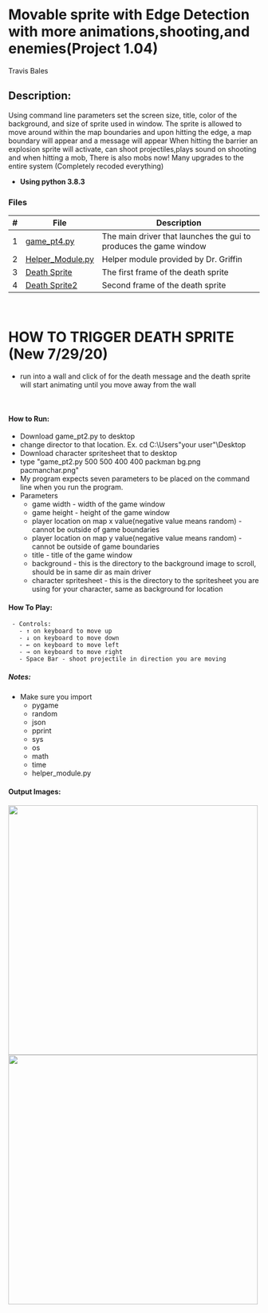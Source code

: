# Movable sprite with Edge Detection with more animations,shooting,and enemies(Project 1.04)
Travis Bales

## Description:
Using command line parameters set the screen size, title, color of the background, and size of sprite used in window.
The sprite is allowed to move around within the map boundaries and upon hitting the edge, a map boundary will appear and a message will appear
When hitting the barrier an explosion sprite will activate, can shoot projectiles,plays sound on shooting and when hitting a mob, There is also mobs now! Many upgrades to
the entire system (Completely recoded everything)
<br>
- **Using python 3.8.3**

### Files

|   #   | File            | Description                                        |
| :---: | --------------- | -------------------------------------------------- |
|1| [game_pt4.py](https://github.com/travisbales2304/4443-2D-PyGame-Bales/blob/master/Assignments/P1.04/game_pt4.py) |The main driver that launches the gui to produces the game window|
|2|[Helper_Module.py](https://github.com/travisbales2304/4443-2D-PyGame-Bales/blob/master/Assignments/P1.02/helper_module.py)|Helper module provided by Dr. Griffin|
|3|[Death Sprite](https://github.com/travisbales2304/4443-2D-PyGame-Bales/blob/master/Assignments/P1.03/deathbarrier1.png)|The first frame of the death sprite|
|4|[Death Sprite2](https://github.com/travisbales2304/4443-2D-PyGame-Bales/blob/master/Assignments/P1.03/deathbarrier2.png)|Second frame of the death sprite|
<br>

# HOW TO TRIGGER DEATH SPRITE (New 7/29/20)
  - run into a wall and click of for the death message and the death sprite will start animating until you move away from the wall
<br>

#### How to Run:
  - Download game_pt2.py to desktop
  - change director to that location. Ex. cd C:\Users\"your user"\Desktop
  - Download character spritesheet that to desktop
  - type "game_pt2.py 500 500 400 400 packman bg.png pacmanchar.png"
  - My program expects seven parameters to be placed on the command line when you run the program.
  - Parameters
    - game width - width of the game window
    - game height - height of the game window
    - player location on map x value(negative value means random) - cannot be outside of game boundaries
    - player location on map y value(negative value means random) - cannot be outside of game boundaries
    - title - title of the game window
    - background - this is the directory to the background image to scroll, should be in same dir as main driver
    - character spritesheet - this is the directory to the spritesheet you are using for your character, same as background for location
 #### How To Play:
     - Controls:
       - ↑ on keyboard to move up
       - ↓ on keyboard to move down
       - ← on keyboard to move left
       - → on keyboard to move right
       - Space Bar - shoot projectile in direction you are moving
  
##### Notes:
  - Make sure you import
    - pygame
    - random
    - json
    - pprint
    - sys
    - os
    - math
    - time
    - helper_module.py
    
   #### Output Images:
   <img src="deathbarrier2.png" width="500">
   <img src="deathbarrier1.png" width="500">
 



